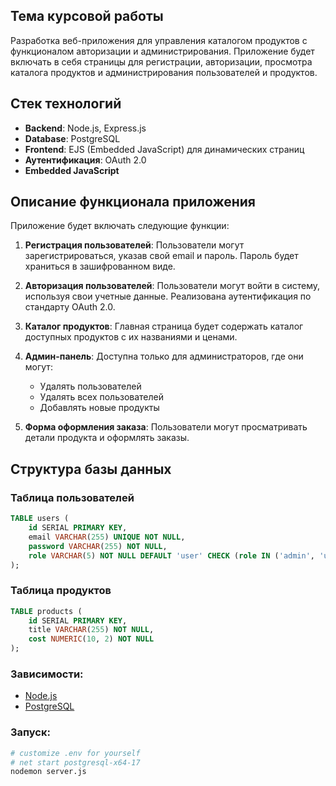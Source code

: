 ## Тема курсовой работы
Разработка веб-приложения для управления каталогом продуктов с функционалом авторизации и администрирования. Приложение будет включать в себя страницы для регистрации, авторизации, просмотра каталога продуктов и администрирования пользователей и продуктов.

## Стек технологий
- **Backend**: Node.js, Express.js
- **Database**: PostgreSQL
- **Frontend**: EJS (Embedded JavaScript) для динамических страниц
- **Аутентификация**: OAuth 2.0
- **Embedded JavaScript**

## Описание функционала приложения
Приложение будет включать следующие функции:

1. **Регистрация пользователей**: Пользователи могут зарегистрироваться, указав свой email и пароль. Пароль будет храниться в зашифрованном виде.
   
2. **Авторизация пользователей**: Пользователи могут войти в систему, используя свои учетные данные. Реализована аутентификация по стандарту OAuth 2.0.

3. **Каталог продуктов**: Главная страница будет содержать каталог доступных продуктов с их названиями и ценами.

4. **Админ-панель**: Доступна только для администраторов, где они могут:
   - Удалять пользователей
   - Удалять всех пользователей
   - Добавлять новые продукты

5. **Форма оформления заказа**: Пользователи могут просматривать детали продукта и оформлять заказы.

## Структура базы данных
### Таблица пользователей
```sql
TABLE users (
    id SERIAL PRIMARY KEY,
    email VARCHAR(255) UNIQUE NOT NULL,
    password VARCHAR(255) NOT NULL,
    role VARCHAR(5) NOT NULL DEFAULT 'user' CHECK (role IN ('admin', 'user'))
);
```
### Таблица продуктов
```sql
TABLE products (
    id SERIAL PRIMARY KEY,
    title VARCHAR(255) NOT NULL,
    cost NUMERIC(10, 2) NOT NULL
);
```

### Зависимости:
- [Node.js](https://nodejs.org/en/download/prebuilt-installer)
- [PostgreSQL](https://www.enterprisedb.com/downloads/postgres-postgresql-downloads)

### Запуск:
```sh
# customize .env for yourself
# net start postgresql-x64-17
nodemon server.js
```
